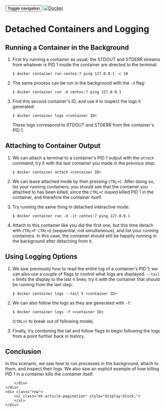 <html>
<head>
    <title></title>
    <link href='https://maxcdn.bootstrapcdn.com/bootstrap/3.3.7/css/bootstrap.min.css' rel='stylesheet' integrity='sha384-BVYiiSIFeK1dGmJRAkycuHAHRg32OmUcww7on3RYdg4Va+PmSTsz/K68vbdEjh4u' crossorigin='anonymous'>
    <link href="../../app.css" rel="stylesheet" >
</head>
<body>
    <nav class="navbar navbar-default">
    <div class="container">
        <!-- Brand and toggle get grouped for better mobile display -->
        <div class="navbar-header">
        <button type="button" class="navbar-toggle collapsed" data-toggle="collapse" data-target="#bs-example-navbar-collapse-1" aria-expanded="false">
            <span class="sr-only">Toggle navigation</span>
            <span class="icon-bar"></span>
            <span class="icon-bar"></span>
            <span class="icon-bar"></span>
        </button>
        <a class="navbar-brand" href="../../index.html"><img class="logo" src="https://www.docker.com/sites/all/themes/docker/assets/images/brand-full.svg" alt="Docker" title="Docker"/></a>
        </div>
    </div><!-- /.container-fluid -->
    </nav>
    <div class="container">
    <div class="row">
        <h1></h1>
        <div class="content">
            <h1 id="detached-containers-and-logging">Detached Containers and Logging</h1>
<h2 id="running-a-container-in-the-background">Running a Container in the Background</h2>
<ol>
<li><p>First try running a container as usual; the STDOUT and STDERR streams from whatever is PID 1 inside the container are directed to the terminal:</p>
<pre><code class="lang-bash">$ docker container run centos:7 ping 127.0.0.1 -c 10
</code></pre>
</li>
<li><p>The same process can be run in the background with the <code>-d</code> flag:</p>
<pre><code class="lang-bash">$ docker container run -d centos:7 ping 127.0.0.1
</code></pre>
</li>
<li><p>Find this second container&#39;s ID, and use it to inspect the logs it generated:</p>
<pre><code class="lang-bash">$ docker container logs &lt;container ID&gt;
</code></pre>
<p>These logs correspond to STDOUT and STDERR from the container&#39;s PID 1.</p>
</li>
</ol>
<h2 id="attaching-to-container-output">Attaching to Container Output</h2>
<ol>
<li><p>We can attach a terminal to a container&#39;s PID 1 output with the <code>attach</code> command; try it with the last container you made in the previous step:</p>
<pre><code class="lang-bash">$ docker container attach &lt;container ID&gt;
</code></pre>
</li>
<li><p>We can leave attached mode by then pressing <code>CTRL+C</code>. After doing so, list your running containers; you should see that the container you attached to has been killed, since the <code>CTRL+C</code> issued killed PID 1 in the container, and therefore the container itself.</p>
</li>
<li><p>Try running the same thing in detached interactive mode:</p>
<pre><code class="lang-bash">$ docker container run -d -it centos:7 ping 127.0.0.1
</code></pre>
</li>
<li><p>Attach to this container like you did the first one, but this time detach with <code>CTRL+P CTRL+Q</code> (sequential, not simultaneous), and list your running containers. In this case, the container should still be happily running in the background after detaching from it.</p>
</li>
</ol>
<h2 id="using-logging-options">Using Logging Options</h2>
<ol>
<li><p>We saw previously how to read the entire log of a container&#39;s PID 1; we can also use a couple of flags to control what logs are displayed. <code>--tail n</code> limits the display to the last n lines; try it with the container that should be running from the last step:</p>
<pre><code class="lang-bash">$ docker container logs --tail 5 &lt;container ID&gt;
</code></pre>
</li>
<li><p>We can also follow the logs as they are generated with <code>-f</code>:</p>
<pre><code class="lang-bash">$ docker container logs -f &lt;container ID&gt;
</code></pre>
<p>(<code>CTRL+C</code> to break out of following mode).</p>
</li>
<li><p>Finally, try combining the tail and follow flags to begin following the logs from a point further back in history.</p>
</li>
</ol>
<h2 id="conclusion">Conclusion</h2>
<p>In this scenario, we saw how to run processes in the background, attach to them, and inspect their logs. We also saw an explicit example of how killing PID 1 in a container kills the container itself.</p>

        </div>        
    </div>
    <div class="row">
        <ul class="mt-article-pagination" style="display:block;">
        </ul>
    </div>
</div>
    <div class="footer"></div>
</body>